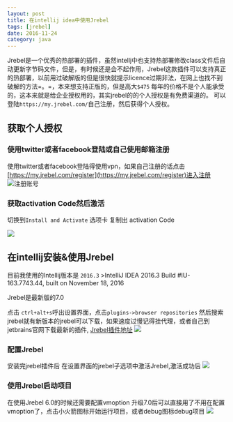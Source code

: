 ```yaml
---
layout: post
title: 在intellij idea中使用Jrebel
tags: [jrebel]
date: 2016-11-24
category: java
---
```


Jrebel是一个优秀的热部署的插件，虽然intellj中也支持热部署修改class文件后自动更新字节码文件，但是，有时候还是会不起作用，Jrebel这款插件可以支持真正的热部署，以前用过破解版的但是很快就提示licence过期非法，在网上也找不到破解的方法=。=，本来想支持正版的，但是高大`$475` 每年的价格不是个人能承受的，这本来就是给企业授权用的，其实jrebel的的个人授权是有免费渠道的。
可以登陆`https://my.jrebel.com/`自己注册，然后获得个人授权。

## 获取个人授权

### 使用twitter或者facebook登陆或自己使用邮箱注册
使用twitter或者facebook登陆得使用vpn，如果自己注册的话点击 [https://my.jrebel.com/register](https://my.jrebel.com/register)进入注册
![注册账号](http://ww2.sinaimg.cn/large/787edccfgw1fa33rdjxluj20zw0mkafi.jpg)

<!-- more -->
### 获取activation Code然后激活
切换到`Install and Activate` 选项卡
复制出 activation Code

![](http://ww3.sinaimg.cn/large/787edccfgw1fa33xmoy1tj211q0opdkn.jpg)

## 在intellij安装&使用Jrebel
  目前我使用的Intellij版本是 `2016.3`
    >IntelliJ IDEA 2016.3
    Build #IU-163.7743.44, built on November 18, 2016

  Jrebel是最新版的7.0

 点击 `ctrl+alt+s`呼出设置界面，点击`plugins->browser repositories` 然后搜索jrebel就有新版本的jrebel可以下载，如果速度过慢记得挂代理，或者自己到jetbrains官网下载最新的插件,
 [Jrebel插件地址](https://plugins.jetbrains.com/plugin/4441)
 ![](http://ww2.sinaimg.cn/large/787edccfgw1fa343gy0jnj215m0ngk1k.jpg)

### 配置Jrebel
 安装完jrebel插件后
 在设置界面的jrebel子选项中激活Jrebel,激活成功后
 ![](http://ww3.sinaimg.cn/large/787edccfgw1fa347c4rluj20v30mwdkj.jpg)

### 使用Jrebel启动项目
在使用Jrebel 6.0的时候还需要配置vmoption 升级7.0后可以直接用了不用在配置vmoption了，点击小火箭图标开始运行项目，或者debug图标debug项目
![](http://ww3.sinaimg.cn/large/787edccfgw1fa34iapj8qj217q0adgmf.jpg)
